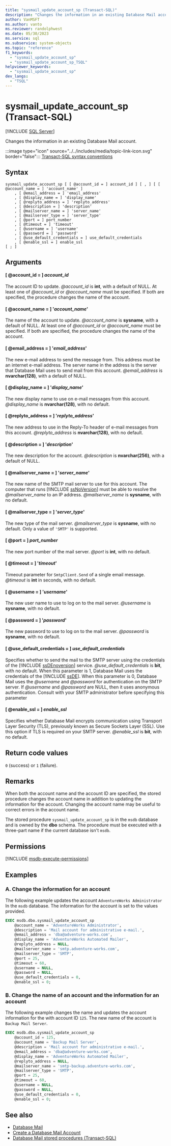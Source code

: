 ```yaml
---
title: "sysmail_update_account_sp (Transact-SQL)"
description: "Changes the information in an existing Database Mail account."
author: VanMSFT
ms.author: vanto
ms.reviewer: randolphwest
ms.date: 05/30/2023
ms.service: sql
ms.subservice: system-objects
ms.topic: "reference"
f1_keywords:
  - "sysmail_update_account_sp"
  - "sysmail_update_account_sp_TSQL"
helpviewer_keywords:
  - "sysmail_update_account_sp"
dev_langs:
  - "TSQL"
---
```

# sysmail_update_account_sp (Transact-SQL)

[!INCLUDE [SQL Server](../../includes/applies-to-version/sqlserver.md)]

Changes the information in an existing Database Mail account.

:::image type="icon" source="../../includes/media/topic-link-icon.svg" border="false"::: [Transact-SQL syntax conventions](../../t-sql/language-elements/transact-sql-syntax-conventions-transact-sql.md)

## Syntax

```syntaxsql
sysmail_update_account_sp [ [ @account_id = ] account_id ] [ , ] [ [ @account_name = ] 'account_name' ]
    , [ @email_address = ] 'email_address'
    , [ @display_name = ] 'display_name'
    , [ @replyto_address = ] 'replyto_address'
    , [ @description = ] 'description'
    , [ @mailserver_name = ] 'server_name'
    , [ @mailserver_type = ] 'server_type'
    , [ @port = ] port_number
    , [ @timeout = ] 'timeout'
    , [ @username = ] 'username'
    , [ @password = ] 'password'
    , [ @use_default_credentials = ] use_default_credentials
    , [ @enable_ssl = ] enable_ssl
[ ; ]
```

## Arguments

#### [ @account_id = ] *account_id*

The account ID to update. *@account_id* is **int**, with a default of NULL. At least one of *@account_id* or *@account_name* must be specified. If both are specified, the procedure changes the name of the account.

#### [ @account_name = ] '*account_name*'

The name of the account to update. *@account_name* is **sysname**, with a default of NULL. At least one of *@account_id* or *@account_name* must be specified. If both are specified, the procedure changes the name of the account.

#### [ @email_address = ] '*email_address*'

The new e-mail address to send the message from. This address must be an internet e-mail address. The server name in the address is the server that Database Mail uses to send mail from this account. *@email_address* is **nvarchar(128)**, with a default of NULL.

#### [ @display_name = ] '*display_name*'

The new display name to use on e-mail messages from this account. *@display_name* is **nvarchar(128)**, with no default.

#### [ @replyto_address = ] '*replyto_address*'

The new address to use in the Reply-To header of e-mail messages from this account. *@replyto_address* is **nvarchar(128)**, with no default.

#### [ @description = ] '*description*'

The new description for the account. *@description* is **nvarchar(256)**, with a default of NULL.

#### [ @mailserver_name = ] '*server_name*'

The new name of the SMTP mail server to use for this account. The computer that runs [!INCLUDE [ssNoVersion](../../includes/ssnoversion-md.md)] must be able to resolve the *@mailserver_name* to an IP address. *@mailserver_name* is **sysname**, with no default.

#### [ @mailserver_type = ] '*server_type*'

The new type of the mail server. *@mailserver_type* is **sysname**, with no default. Only a value of `'SMTP'` is supported.

#### [ @port = ] *port_number*

The new port number of the mail server. *@port* is **int**, with no default.

#### [ @timeout = ] '*timeout*'

Timeout parameter for `SmtpClient.Send` of a single email message. *@timeout* is **int** in seconds, with no default.

#### [ @username = ] '*username*'

The new user name to use to log on to the mail server. *@username* is **sysname**, with no default.

#### [ @password = ] '*password*'

The new password to use to log on to the mail server. *@password* is **sysname**, with no default.

#### [ @use_default_credentials = ] *use_default_credentials*

Specifies whether to send the mail to the SMTP server using the credentials of the [!INCLUDE [ssDEnoversion](../../includes/ssdenoversion-md.md)] service. *@use_default_credentials* is **bit**, with no default. When this parameter is 1, Database Mail uses the credentials of the [!INCLUDE [ssDE](../../includes/ssde-md.md)]. When this parameter is 0, Database Mail uses the *@username* and *@password* for authentication on the SMTP server. If *@username* and *@password* are NULL, then it uses anonymous authentication. Consult with your SMTP administrator before specifying this parameter

#### [ @enable_ssl = ] *enable_ssl*

Specifies whether Database Mail encrypts communication using Transport Layer Security (TLS), previously known as Secure Sockets Layer (SSL). Use this option if TLS is required on your SMTP server. *@enable_ssl* is **bit**, with no default.

## Return code values

`0` (success) or `1` (failure).

## Remarks

When both the account name and the account ID are specified, the stored procedure changes the account name in addition to updating the information for the account. Changing the account name may be useful to correct errors in the account name.

The stored procedure `sysmail_update_account_sp` is in the `msdb` database and is owned by the **dbo** schema. The procedure must be executed with a three-part name if the current database isn't `msdb`.

## Permissions

[!INCLUDE [msdb-execute-permissions](../../includes/msdb-execute-permissions.md)]

## Examples

### A. Change the information for an account

The following example updates the account `AdventureWorks Administrator` In the `msdb` database. The information for the account is set to the values provided.

```sql
EXEC msdb.dbo.sysmail_update_account_sp
    @account_name = 'AdventureWorks Administrator',
    @description = 'Mail account for administrative e-mail.',
    @email_address = 'dba@adventure-works.com',
    @display_name = 'AdventureWorks Automated Mailer',
    @replyto_address = NULL,
    @mailserver_name = 'smtp.adventure-works.com',
    @mailserver_type = 'SMTP',
    @port = 25,
    @timeout = 60,
    @username = NULL,
    @password = NULL,
    @use_default_credentials = 0,
    @enable_ssl = 0;
```

### B. Change the name of an account and the information for an account

The following example changes the name and updates the account information for the with account ID `125`. The new name of the account is `Backup Mail Server`.

```sql
EXEC msdb.dbo.sysmail_update_account_sp
    @account_id = 125,
    @account_name = 'Backup Mail Server',
    @description = 'Mail account for administrative e-mail.',
    @email_address = 'dba@adventure-works.com',
    @display_name = 'AdventureWorks Automated Mailer',
    @replyto_address = NULL,
    @mailserver_name = 'smtp-backup.adventure-works.com',
    @mailserver_type = 'SMTP',
    @port = 25,
    @timeout = 60,
    @username = NULL,
    @password = NULL,
    @use_default_credentials = 0,
    @enable_ssl = 0;
```

## See also

- [Database Mail](../database-mail/database-mail.md)
- [Create a Database Mail Account](../database-mail/create-a-database-mail-account.md)
- [Database Mail stored procedures (Transact-SQL)](database-mail-stored-procedures-transact-sql.md)
